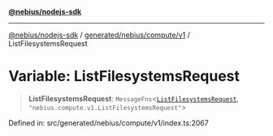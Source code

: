 [**@nebius/nodejs-sdk**](../../../../../README.md)

***

[@nebius/nodejs-sdk](../../../../../README.md) / [generated/nebius/compute/v1](../README.md) / ListFilesystemsRequest

# Variable: ListFilesystemsRequest

> **ListFilesystemsRequest**: `MessageFns`\<[`ListFilesystemsRequest`](../interfaces/ListFilesystemsRequest.md), `"nebius.compute.v1.ListFilesystemsRequest"`\>

Defined in: src/generated/nebius/compute/v1/index.ts:2067

